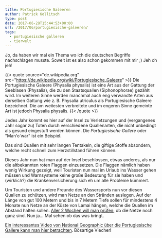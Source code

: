 ```yaml
---
title: Portugiesische Galeeren
author: Patrick Kollitsch
type: post
date: 2017-06-28T15:44:53+00:00
url: /2017/06/portugiesische-galeeren/
tags:
  - portugiesische galleren
  - tierwelt
---
```

Jo, da haben wir mal ein Thema wo ich die deutschen Begriffe nachschlagen musste. Soweit ist es also schon gekommen mit mir ;) Jeh oh jeh!

{{< quote source="de.wikipedia.org" src="https://de.wikipedia.org/wiki/Portugiesische_Galeere" >}}
Die Portugiesische Galeere (Physalia physalis) ist eine Art aus der Gattung der Seeblasen (Physalia), die zu den Staatsquallen (Siphonophorae) gezählt wird. Im weiteren Sinne werden manchmal auch eng verwandte Arten aus derselben Gattung wie z. B. Physalia utriculus als Portugiesische Galeere bezeichnet. Die am weitesten verbreitete und im engeren Sinne gemeinte Art ist jedoch Physalia physalis.
{{< /quote >}}

Jedes Jahr kommt es hier auf der Insel zu Verletzungen und (vergangenes Jahr sogar zu) Toten durch verschiedene Quallenarten, die nicht unbedingt als gesund eingestuft werden können. Die _Portugiesische Gallere_ oder "Man'o'war" ist ein Beispiel.

Das sind Quallen mit sehr langen Tentakeln, die giftige Stoffe absondern, welche recht schnell zum Herzstillstand führen können.

Dieses Jahr nun hat man auf der Insel beschlossen, etwas anderes, als nur die altbekannten roten Flaggen einzusetzen. Die Flaggen nämlich haben wenig Wirkung gezeigt, weil Touristen nun mal im Urlaub ins Wasser gehen müssen und Warnsysteme keine große Bedeutung für sie haben und (wirklich?) die Krankenversicherung sich eh um alle Probleme k&uuml;mmert.

Um Touristen und andere Freunde des Wassersports nun vor diesen Quallen zu sch&uuml;tzen, wird man Netze an den Str&auml;nden auslegen. Auf der L&auml;nge von gut 100 Metern und bis in 7 Metern Tiefe sollen f&uuml;r mindestens 4 Monate nun Netze an der K&uuml;ste von Lamai h&auml;ngen, welche die Quallen im Abstand halten sollen. [Aller 2 Wochen will man pr&uuml;fen][1], ob die Netze noch ganz sind. Nun ja... Mal sehen ob das was bringt.

[Ein interessantes Video von National Geographic &uuml;ber die Portugiesische Gallere kann man hier betrachten][2]. B&ouml;sartige Viecher!

[1]: http://www.nationmultimedia.com/news/breakingnews/30319350
[2]: http://video.nationalgeographic.com/video/manowar_portuguese
